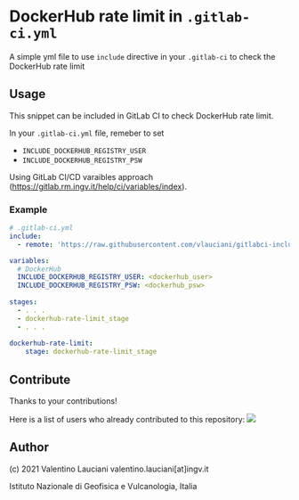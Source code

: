# DockerHub rate limit in `.gitlab-ci.yml`
A simple yml file to use `include` directive in your `.gitlab-ci` to check the DockerHub rate limit

## Usage

This snippet can be included in GitLab CI to check DockerHub rate limit.

In your `.gitlab-ci.yml` file, remeber to set 
- `INCLUDE_DOCKERHUB_REGISTRY_USER` 
- `INCLUDE_DOCKERHUB_REGISTRY_PSW`

Using GitLab CI/CD varaibles approach (https://gitlab.rm.ingv.it/help/ci/variables/index).

### Example

```yml
# .gitlab-ci.yml
include:
  - remote: 'https://raw.githubusercontent.com/vlauciani/gitlabci-include-for-dockerhub-rate-limit/main/dockerhub-rate-limit.yml'

variables:
  # DockerHub
  INCLUDE_DOCKERHUB_REGISTRY_USER: <dockerhub_user>
  INCLUDE_DOCKERHUB_REGISTRY_PSW: <dockerhub_psw>
    
stages:
  - . . .
  - dockerhub-rate-limit_stage
  - . . .
  
dockerhub-rate-limit:
    stage: dockerhub-rate-limit_stage  
```

## Contribute
Thanks to your contributions!

Here is a list of users who already contributed to this repository:
<a href="https://github.com/vlauciani/gitlabci-include-for-dockerhub-rate-limit/graphs/contributors">
  <img src="https://contrib.rocks/image?repo=vlauciani/gitlabci-include-for-dockerhub-rate-limit" />
</a>

## Author
(c) 2021 Valentino Lauciani valentino.lauciani[at]ingv.it

Istituto Nazionale di Geofisica e Vulcanologia, Italia

